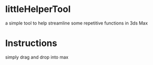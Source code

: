 # littleHelperTool

a simple tool to help streamline some repetitive functions in 3ds Max

# Instructions

simply drag and drop into max
